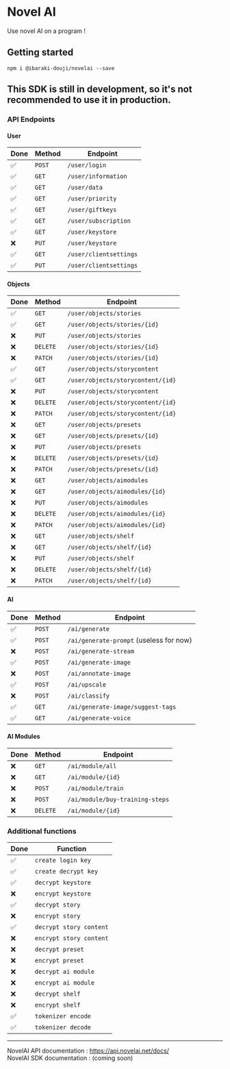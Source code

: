 # Novel AI
Use novel AI on a program !

## Getting started
`npm i @ibaraki-douji/novelai --save`

## This SDK is still in development, so it's not recommended to use it in production.

### API Endpoints
#### User
| Done | Method | Endpoint |
| --- | --- | --- |
| ✅ | `POST` | `/user/login` |
| ✅ | `GET` | `/user/information` |
| ✅ | `GET` | `/user/data` |
| ✅ | `GET` | `/user/priority` |
| ✅ | `GET` | `/user/giftkeys` |
| ✅ | `GET` | `/user/subscription` |
| ✅ | `GET` | `/user/keystore` |
| ❌ | `PUT` | `/user/keystore` |
| ✅ | `GET` | `/user/clientsettings` |
| ✅ | `PUT` | `/user/clientsettings` |

#### Objects
| Done | Method | Endpoint |
| --- | --- | --- |
| ✅ | `GET` | `/user/objects/stories` |
| ✅ | `GET` | `/user/objects/stories/{id}` |
| ❌ | `PUT` | `/user/objects/stories` |
| ❌ | `DELETE` | `/user/objects/stories/{id}` |
| ❌ | `PATCH` | `/user/objects/stories/{id}` |
| ✅ | `GET` | `/user/objects/storycontent` |
| ✅ | `GET` | `/user/objects/storycontent/{id}` |
| ❌ | `PUT` | `/user/objects/storycontent` |
| ❌ | `DELETE` | `/user/objects/storycontent/{id}` |
| ❌ | `PATCH` | `/user/objects/storycontent/{id}` |
| ❌ | `GET` | `/user/objects/presets` |
| ❌ | `GET` | `/user/objects/presets/{id}` |
| ❌ | `PUT` | `/user/objects/presets` |
| ❌ | `DELETE` | `/user/objects/presets/{id}` |
| ❌ | `PATCH` | `/user/objects/presets/{id}` |
| ❌ | `GET` | `/user/objects/aimodules` |
| ❌ | `GET` | `/user/objects/aimodules/{id}` |
| ❌ | `PUT` | `/user/objects/aimodules` |
| ❌ | `DELETE` | `/user/objects/aimodules/{id}` |
| ❌ | `PATCH` | `/user/objects/aimodules/{id}` |
| ❌ | `GET` | `/user/objects/shelf` |
| ❌ | `GET` | `/user/objects/shelf/{id}` |
| ❌ | `PUT` | `/user/objects/shelf` |
| ❌ | `DELETE` | `/user/objects/shelf/{id}` |
| ❌ | `PATCH` | `/user/objects/shelf/{id}` |

#### AI
| Done | Method | Endpoint |
| --- | --- | --- |
| ✅ | `POST` | `/ai/generate` |
| ✅ | `POST` | `/ai/generate-prompt` (useless for now) |
| ❌ | `POST` | `/ai/generate-stream` |
| ✅ | `POST` | `/ai/generate-image` |
| ❌ | `POST` | `/ai/annotate-image` |
| ✅ | `POST` | `/ai/upscale` |
| ❌ | `POST` | `/ai/classify` |
| ✅ | `GET` | `/ai/generate-image/suggest-tags` |
| ✅ | `GET` | `/ai/generate-voice` |

#### AI Modules
| Done | Method | Endpoint |
| --- | --- | --- |
| ❌ | `GET` | `/ai/module/all` |
| ❌ | `GET` | `/ai/module/{id}` |
| ❌ | `POST` | `/ai/module/train` |
| ❌ | `POST` | `/ai/module/buy-training-steps` |
| ❌ | `DELETE` | `/ai/module/{id}` |

### Additional functions
| Done | Function |
| --- | --- |
| ✅ | `create login key` |
| ✅ | `create decrypt key` |
| ✅ | `decrypt keystore` |
| ❌ | `encrypt keystore` |
| ✅ | `decrypt story` |
| ❌ | `encrypt story` |
| ✅ | `decrypt story content` |
| ❌ | `encrypt story content` |
| ❌ | `decrypt preset` |
| ❌ | `encrypt preset` |
| ❌ | `decrypt ai module` |
| ❌ | `encrypt ai module` |
| ❌ | `decrypt shelf` |
| ❌ | `encrypt shelf` |
| ✅ | `tokenizer encode` |
| ✅ | `tokenizer decode` |
-------------------

NovelAI API documentation : https://api.novelai.net/docs/   
NovelAI SDK documentation : (coming soon)
